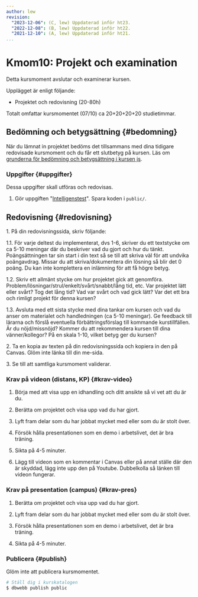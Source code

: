 ```yaml
---
author: lew
revision:
  "2023-12-06": (C, lew) Uppdaterad inför ht23.
  "2022-12-08": (B, lew) Uppdaterad inför ht22.
  "2021-12-10": (A, lew) Uppdaterad inför ht21.
...
```


# Kmom10: Projekt och examination

Detta kursmoment avslutar och examinerar kursen.

Upplägget är enligt följande:

- Projektet och redovisning (20-80h)

Totalt omfattar kursmomentet (07/10) ca 20+20+20+20 studietimmar.

<!--more-->

## Bedömning och betygsättning {#bedomning}

När du lämnat in projektet bedöms det tillsammans med dina tidigare redovisade kursmoment och du får ett slutbetyg på kursen. Läs om [grunderna för bedömning och betygsättning i kursen js](kurser/faq/bedomning-och-betygsattning-js).

### Uppgifter {#uppgifter}

Dessa uppgifter skall utföras och redovisas.

1. Gör uppgiften "[Intelligenstest](https://github.com/dbwebb-se/js-v2/blob/master/components/10/01_project.md)". Spara koden i `public/`.

## Redovisning {#redovisning}

1\. På din redovisningssida, skriv följande:

1.1. För varje deltest du implementerat, dvs 1-6, skriver du ett textstycke om ca 5-10 meningar där du beskriver vad du gjort och hur du tänkt. Poängsättningen tar sin start i din text så se till att skriva väl för att undvika poängavdrag. Missar du att skriva/dokumentera din lösning så blir det 0 poäng. Du kan inte komplettera en inlämning för att få högre betyg.

1.2. Skriv ett allmänt stycke om hur projektet gick att genomföra. Problem/lösningar/strul/enkelt/svårt/snabbt/lång tid, etc. Var projektet lätt eller svårt? Tog det lång tid? Vad var svårt och vad gick lätt? Var det ett bra och rimligt projekt för denna kursen?

1.3. Avsluta med ett sista stycke med dina tankar om kursen och vad du anser om materialet och handledningen (ca 5-10 meningar). Ge feedback till lärarna och förslå eventuella förbättringsförslag till kommande kurstillfällen. Är du nöjd/missnöjd? Kommer du att rekommendera kursen till dina vänner/kollegor? På en skala 1-10, vilket betyg ger du kursen?

2\. Ta en kopia av texten på din redovisningssida och kopiera in den på Canvas. Glöm inte länka till din me-sida.

3\. Se till att samtliga kursmoment validerar.

### Krav på videon (distans, KP) {#krav-video}

1. Börja med att visa upp en idhandling och ditt ansikte så vi vet att du är du.

2. Berätta om projektet och visa upp vad du har gjort.

3. Lyft fram delar som du har jobbat mycket med eller som du är stolt över.

4. Försök hålla presentationen som en demo i arbetslivet, det är bra träning.

5. Sikta på 4-5 minuter.

6. Lägg till videon som en kommentar i Canvas eller på annat ställe där den är skyddad, lägg inte upp den på Youtube. Dubbelkolla så länken till videon fungerar.

### Krav på presentation (campus) {#krav-pres}

1. Berätta om projektet och visa upp vad du har gjort.

2. Lyft fram delar som du har jobbat mycket med eller som du är stolt över.

3. Försök hålla presentationen som en demo i arbetslivet, det är bra träning.

4. Sikta på 4-5 minuter.


### Publicera {#publish}

Glöm inte att publicera kursmomentet.

```bash
# Ställ dig i kurskatalogen
$ dbwebb publish public
```
